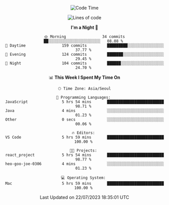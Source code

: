 <div align=center>
 
<!--START_SECTION:waka-->
![Code Time](http://img.shields.io/badge/Code%20Time-105%20hrs%2019%20mins-blue)

![Lines of code](https://img.shields.io/badge/From%20Hello%20World%20I%27ve%20Written-2.9%20million%20lines%20of%20code-blue)

**I'm a Night 🦉** 

```text
🌞 Morning                34 commits          ██░░░░░░░░░░░░░░░░░░░░░░░   08.08 % 
🌆 Daytime                159 commits         █████████░░░░░░░░░░░░░░░░   37.77 % 
🌃 Evening                124 commits         ███████░░░░░░░░░░░░░░░░░░   29.45 % 
🌙 Night                  104 commits         ██████░░░░░░░░░░░░░░░░░░░   24.70 % 
```


📊 **This Week I Spent My Time On** 

```text
🕑︎ Time Zone: Asia/Seoul

💬 Programming Languages: 
JavaScript               5 hrs 54 mins       █████████████████████████   98.71 % 
Java                     4 mins              ░░░░░░░░░░░░░░░░░░░░░░░░░   01.23 % 
Other                    0 secs              ░░░░░░░░░░░░░░░░░░░░░░░░░   00.06 % 

🔥 Editors: 
VS Code                  5 hrs 59 mins       █████████████████████████   100.00 % 

🐱‍💻 Projects: 
react_project            5 hrs 54 mins       █████████████████████████   98.77 % 
heo-goo-joe-0306         4 mins              ░░░░░░░░░░░░░░░░░░░░░░░░░   01.23 % 

💻 Operating System: 
Mac                      5 hrs 59 mins       █████████████████████████   100.00 % 
```


 Last Updated on 22/07/2023 18:35:01 UTC
<!--END_SECTION:waka-->
 </div>
